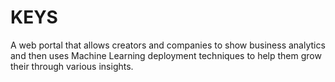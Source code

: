 # KEYS
A web portal that allows creators and companies to show business analytics and then uses Machine Learning deployment techniques to help them grow their through various insights.

